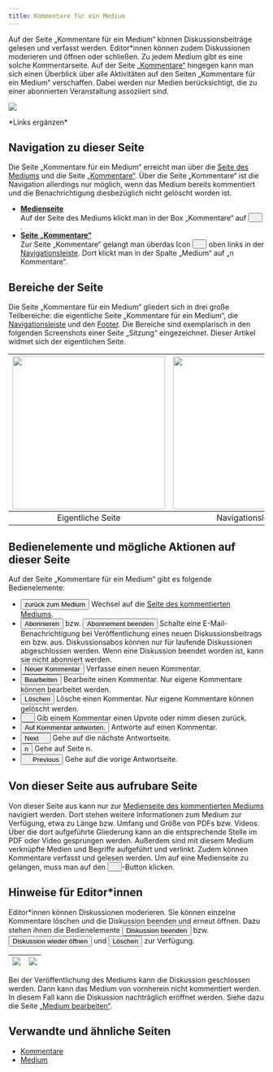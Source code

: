 ```yaml
---
title: Kommentare für ein Medium
---
```

Auf der Seite „Kommentare für ein Medium“ können Diskussionsbeiträge gelesen und verfasst werden. Editor\*innen können zudem Diskussionen moderieren und öffnen oder schließen. Zu jedem Medium gibt es eine solche Kommentarseite. Auf der Seite [„Kommentare“](comments.md) hingegen kann man sich einen Überblick über alle Aktivitäten auf den Seiten „Kommentare für ein Medium“ verschaffen. Dabei werden nur Medien berücksichtigt, die zu einer abonnierten Veranstaltung assoziiert sind.

![](/img/Kommentare_zu_Medium.png)

\*Links ergänzen\*

## Navigation zu dieser Seite
Die Seite „Kommentare für ein Medium“ erreicht man über die [Seite des Mediums](medium) und die Seite [„Kommentare“](comments). Über die Seite „Kommentare“ ist die Navigation allerdings nur möglich, wenn das Medium bereits kommentiert und die Benachrichtigung diesbezüglich nicht gelöscht worden ist.

<ul>
  <li>
     <a href="/mampf/de/mampf-pages/medium" target="_self"><b>Medienseite</b></a>
  </li>
  Auf der Seite des Mediums klickt man in der Box „Kommentare“ auf <button name="button"><img src="https://media.githubusercontent.com/media/MaMpf-HD/mampf/docs/docs/static/img/fullscreen.png" width="12" height="12"/></button>.
  <li>
     <a href="/mampf/de/mampf-pages/comments" target="_self"><b>Seite „Kommentare“</b></a>
  </li>
   Zur Seite „Kommentare“ gelangt man überdas Icon <button name="button"><img src="https://media.githubusercontent.com/media/MaMpf-HD/mampf/docs/docs/static/img/comments-regular.png" width="12" height="12"/></button> oben links in der <a href="/mampf/de/mampf-pages/nav-bar" target="_self">Navigationsleiste</a>. Dort klickt man in der Spalte „Medium“ auf „n Kommentare“.
</ul>

## Bereiche der Seite
Die Seite „Kommentare für ein Medium“ gliedert sich in drei große Teilbereiche: die eigentliche Seite „Kommentare für ein Medium“, die [Navigationsleiste](nav-bar.md) und den [Footer](footer.md). Die Bereiche sind exemplarisch in den folgenden Screenshots einer Seite „Sitzung“ eingezeichnet. Dieser Artikel widmet sich der eigentlichen Seite.

|<img src="https://media.githubusercontent.com/media/MaMpf-HD/mampf/docs/docs/static/img/Eigentliche_Seite_keine_Sidebar.png" height="300"/> |<img src="https://media.githubusercontent.com/media/MaMpf-HD/mampf/docs/docs/static/img/Navigationsleiste_keine_Sidebar.png" height="300"/>  | <img src="https://media.githubusercontent.com/media/MaMpf-HD/mampf/docs/docs/static/img/Footer_keine_Sidebar.png" height="300"/>|
|:---: | :---: | :---:|
|Eigentliche Seite|Navigationsleiste|Footer|

## Bedienelemente und mögliche Aktionen auf dieser Seite
Auf der Seite „Kommentare für ein Medium“ gibt es folgende Bedienelemente:

* <a href="/mampf/de/mampf-pages/medium" target="_self"><button name="button">zurück zum Medium</button></a> Wechsel auf die <a href="/mampf/de/mampf-pages/medium" target="_self">Seite des kommentierten Mediums</a>.
* <button name="button">Abonnieren</button> bzw. <button name="button">Abonnement beenden</button> Schalte eine E-Mail-Benachrichtigung bei Veröffentlichung eines neuen Diskussionsbeitrags ein bzw. aus. Diskussionsabos können nur für laufende Diskussionen abgeschlossen werden. Wenn eine Diskussion beendet worden ist, kann sie nicht abonniert werden.
* <button name="button">Neuer Kommentar</button> Verfasse einen neuen Kommentar.
* <button name="button">Bearbeiten</button> Bearbeite einen Kommentar. Nur eigene Kommentare können bearbeitet werden.
* <button name="button">Löschen</button> Lösche einen Kommentar. Nur eigene Kommentare können gelöscht werden.
* <button name="button"><img src="https://media.githubusercontent.com/media/MaMpf-HD/mampf/docs/docs/static/img/caret-up.png" width="12" height="12"/></button> Gib einem Kommentar einen Upvote oder nimm diesen zurück.
* <button name="button">Auf Kommentar antworten.</button> Antworte auf einen Kommentar.
* <button name="button">Next <img src="https://media.githubusercontent.com/media/MaMpf-HD/mampf/docs/docs/static/img/long-arrow-alt-right.png" width="12" height="12"/></button> Gehe auf die nächste Antwortseite.
* <button name="button">n</button> Gehe auf Seite n.
* <button name="button"><img src="https://media.githubusercontent.com/media/MaMpf-HD/mampf/docs/docs/static/img/long-arrow-alt-left.png" width="12" height="12"/> Previous</button> Gehe auf die vorige Antwortseite.

## Von dieser Seite aus aufrubare Seite
Von dieser Seite aus kann nur zur [Medienseite des kommentierten Mediums](medium.md) navigiert werden. Dort stehen weitere Informationen zum Medium zur Verfügung, etwa zu Länge bzw. Umfang und Größe von PDFs bzw. Videos. Über die dort aufgeführte Gliederung kann an die entsprechende Stelle im PDF oder Video gesprungen werden. Außerdem sind mit diesem Medium verknüpfte Medien und Begriffe aufgeführt und verlinkt. Zudem können Kommentare verfasst und gelesen werden. Um auf eine Medienseite zu gelangen, muss man auf den <button name="button"><a href="/mampf/de/mampf-pages/medium" target="_self"><img src="https://media.githubusercontent.com/media/MaMpf-HD/mampf/docs/docs/static/img/info-black.png" width="12" height="12"/></a></button>-Button klicken.

## Hinweise für Editor*innen
Editor\*innen können Diskussionen moderieren. Sie können einzelne Kommentare löschen und die Diskussion beenden und erneut öffnen. Dazu stehen ihnen die Bedienelemente <button name="button">Diskussion beenden</button> bzw. <button name="button">Diskussion wieder öffnen</button> und <button name="button">Löschen</button> zur Verfügung.

|<img src="https://media.githubusercontent.com/media/MaMpf-HD/mampf/docs/docs/static/img/comments-medium-manage1.PNG"/>|<img src="https://media.githubusercontent.com/media/MaMpf-HD/mampf/docs/docs/static/img/comments-medium-manage2.PNG"/>|
|:---: | :---: |

Bei der Veröffentlichung des Mediums kann die Diskussion geschlossen werden. Dann kann das Medium von vornherein nicht kommentiert werden. In diesem Fall kann die Diskussion nachträglich eröffnet werden. Siehe dazu die Seite [„Medium bearbeiten“](ed-edit-medium).

## Verwandte und ähnliche Seiten
* [Kommentare](comments.md)
* [Medium](medium)
